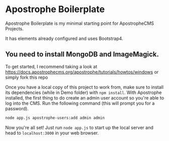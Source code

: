 # Apostrophe Boilerplate

Apostrophe Boilerplate is my minimal starting point for ApostropheCMS Projects.

It has elements already configured and uses Bootstrap4.

## You need to install MongoDB and ImageMagick.

To get started, I recommend taking a look at https://docs.apostrophecms.org/apostrophe/tutorials/howtos/windows or simply fork this repo

Once you have a local copy of this project to work from, make sure to install its dependencies (while in Demo folder) with `npm install`. With Apostrophe installed, the first thing to do create an admin user account so you're able to log into the CMS. Run the following command (this will prompt you for a password).

```bash
node app.js apostrophe-users:add admin admin
```

Now you're all set! Just run `node app.js` to start up the local server and head to `localhost:3000` in your web browser.
